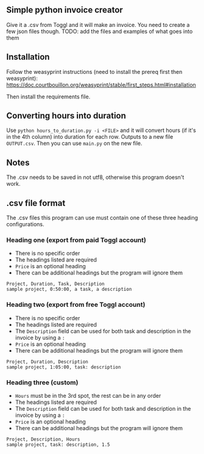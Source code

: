 ## Simple python invoice creator

Give it a .csv from Toggl and it will make an invoice. You need to create a few json files though. TODO: add the files and examples of what goes into them

## Installation

Follow the weasyprint instructions (need to install the prereq first then weasyprint): https://doc.courtbouillon.org/weasyprint/stable/first_steps.html#installation

Then install the requirements file.

## Converting hours into duration

Use `python hours_to_duration.py -i <FILE>` and it will convert hours (if it's in the 4th column) into duration for each row. Outputs to a new file `OUTPUT.csv`. Then you can use `main.py` on the new file. 

## Notes

The .csv needs to be saved in not utf8, otherwise this program doesn't work.


## .csv file format

The .csv files this program can use must contain one of these three heading configurations.

### Heading one (export from paid Toggl account)

- There is no specific order
- The headings listed are required
- `Price` is an optional heading
- There can be additional headings but the program will ignore them

```
Project, Duration, Task, Description
sample project, 0:50:00, a task, a description
```

### Heading two (export from free Toggl account)

- There is no specific order
- The headings listed are required
- The `Description` field can be used for both task and description in the invoice by using a `:`
- `Price` is an optional heading
- There can be additional headings but the program will ignore them

```
Project, Duration, Description
sample project, 1:05:00, task: description
```

### Heading three (custom)

- `Hours` must be in the 3rd spot, the rest can be in any order
- The headings listed are required
- The `Description` field can be used for both task and description in the invoice by using a `:`
- `Price` is an optional heading
- There can be additional headings but the program will ignore them

```
Project, Description, Hours
sample project, task: description, 1.5
```
